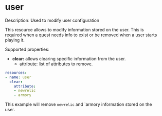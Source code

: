 # user

Description: Used to modify user configuration

This resource allows to modify information stored on the user. This is required when a quest needs info to exist or be removed when a user starts playing it.

Supported properties:

- **clear:** allows clearing specific information from the user.
    - attribute: list of attributes to remove.

```yaml
resources:
- name: user
  clear:
    attribute:
    - newrelic
    - armory
```

This example will remove `newrelic` and `armory information stored on the user.

[](https://github.com/trywilco/quest-newrelic-observability/edit/main/quest.yml)
